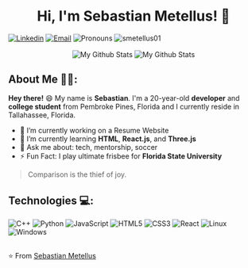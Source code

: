 
<h1 align="center">Hi, I'm Sebastian Metellus! 🌠</h1>

[![Linkedin](https://img.shields.io/badge/-LinkedIn-blue?style=flat&logo=Linkedin&logoColor=white&link=https://www.linkedin.com/in/sebastianmetellus//)](https://www.linkedin.com/in/sebastianmetellus/)
[![Email](https://img.shields.io/badge/-Email-c14438?style=flat&logo=Gmail&logoColor=white&link=mailto:smetellus01@gmail.com)](mailto:smetellus01@gmail.com)
![Pronouns](https://img.shields.io/badge/Pronouns-He%2FHim-brightgreen?style=flat)
<img src="https://komarev.com/ghpvc/?username=smetellus01" alt="smetellus01" /> </p>

<p align="center">
<img align="center" src="https://github-readme-stats.vercel.app/api/top-langs/?username=smetellus01&layout=compact&theme=dark" alt="My Github Stats">

<img align="center" src="https://github-readme-stats.vercel.app/api?username=smetellus01&&show_icons=true&theme=dark&count_private=true&include_all_commits=true" alt="My Github Stats">
</p>

## About Me 👋🏾:

**Hey there!** :smile: My name is **Sebastian**. I'm a 20-year-old **developer** and **college student** from Pembroke Pines, Florida and I currently reside in Tallahassee, Florida.

- 🔭 I’m currently working on a Resume Website
- 🌱 I’m currently learning **HTML**, **React.js**, and **Three.js**
- 💬 Ask me about: tech, mentorship, soccer
- ⚡ Fun Fact: I play ultimate frisbee for **Florida State University**


> Comparison is the thief of joy.

## Technologies 💻:

![C++](https://img.shields.io/badge/c++-%2300599C.svg?style=for-the-badge&logo=c%2B%2B&logoColor=white)
![Python](https://img.shields.io/badge/python-3670A0?style=for-the-badge&logo=python&logoColor=ffdd54)
![JavaScript](https://img.shields.io/badge/javascript-%23323330.svg?style=for-the-badge&logo=javascript&logoColor=%23F7DF1E)
![HTML5](https://img.shields.io/badge/html5-%23E34F26.svg?style=for-the-badge&logo=html5&logoColor=white)
![CSS3](https://img.shields.io/badge/css3-%231572B6.svg?style=for-the-badge&logo=css3&logoColor=white)
![React](https://img.shields.io/badge/react-%2320232a.svg?style=for-the-badge&logo=react&logoColor=%2361DAFB)
![Linux](https://img.shields.io/badge/Linux-FCC624?style=for-the-badge&logo=linux&logoColor=black)
![Windows](https://img.shields.io/badge/Windows-0078D6?style=for-the-badge&logo=windows&logoColor=white)
##

⭐️ From [Sebastian Metellus](https://github.com/smetellus01)



